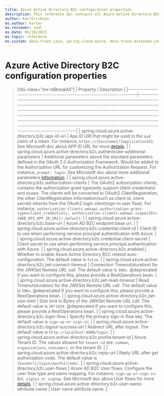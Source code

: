 ```yaml
---
title: Azure Active Directory B2C configuration properties
description: This reference doc contains all Azure Active Directory B2C configuration properties.
author: KarlErickson
ms.author: karler
ms.reviewer: seal
ms.date: 05/10/2023
ms.topic: reference
ms.custom: devx-track-java, spring-cloud-azure, devx-track-extended-java
---
```


# Azure Active Directory B2C configuration properties

> [!div class="mx-tdBreakAll"]
> | Property                                                                   | Description                                                                                                                                                                                                                                                                                                                                                                                                                                                                            |
> |----------------------------------------------------------------------------|----------------------------------------------------------------------------------------------------------------------------------------------------------------------------------------------------------------------------------------------------------------------------------------------------------------------------------------------------------------------------------------------------------------------------------------------------------------------------------------|
> | spring.cloud.azure.active-directory.b2c.app-id-uri                         | App ID URI that might be used in the `aud` claim of a token. For instance, `https://{hostname}/{applicationId}`. See Microsoft doc about APP ID URL for more [details](/azure/active-directory/develop/security-best-practices-for-app-registration#application-id-uri).                                                                                                                                                                                                               |
> | spring.cloud.azure.active-directory.b2c.authenticate-additional-parameters | Additional parameters above the standard parameters defined in the OAuth 2.0 Authorization Framework. Would be added to the Authorization URL for customizing the Authorization Request. For instance, `prompt: login`. See Microsoft doc about more additional parameters [information](/azure/active-directory/develop/v2-oauth2-auth-code-flow#request-an-authorization-code).                                                                                                      |
> | spring.cloud.azure.active-directory.b2c.authorization-clients              | The OAuth2 authorization clients, contains the authorization grant type(only support client credentials) and scope. The clients will be converted to OAuth2 ClientRegistration, the other ClientRegistration information(such as client id, client secret) inherits from the OAuth2 login client(sign-in user flow). For instance, ` authorization-clients.webapi.authorization-grant-type=client_credentials, authorization-clients.webapi.scopes[0]={WEB_API_APP_ID_URL}/.default `. |
> | spring.cloud.azure.active-directory.b2c.base-uri                           | Azure AD B2C endpoint base uri.                                                                                                                                                                                                                                                                                                                                                                                                                                                        |
> | spring.cloud.azure.active-directory.b2c.credential.client-id               | Client ID to use when performing service principal authentication with Azure.                                                                                                                                                                                                                                                                                                                                                                                                          |
> | spring.cloud.azure.active-directory.b2c.credential.client-secret           | Client secret to use when performing service principal authentication with Azure.                                                                                                                                                                                                                                                                                                                                                                                                      |
> | spring.cloud.azure.active-directory.b2c.enabled                            | Whether to enable Azure Active Directory B2C related auto-configuration. The default value is `false`.                                                                                                                                                                                                                                                                                                                                                                                 |
> | spring.cloud.azure.active-directory.b2c.jwt-connect-timeout                | Connection Timeout(duration) for the JWKSet Remote URL call. The default value is `500s`. @deprecated If you want to configure this, please provide a RestOperations bean.                                                                                                                                                                                                                                                                                                             |
> | spring.cloud.azure.active-directory.b2c.jwt-read-timeout                   | Read Timeout(duration) for the JWKSet Remote URL call. The default value is `500s`. @deprecated If you want to configure this, please provide a RestOperations bean.                                                                                                                                                                                                                                                                                                                   |
> | spring.cloud.azure.active-directory.b2c.jwt-size-limit                     | Size limit in Bytes of the JWKSet Remote URL call. The default value is `50*1024`. @deprecated If you want to configure this, please provide a RestOperations bean.                                                                                                                                                                                                                                                                                                                    |
> | spring.cloud.azure.active-directory.b2c.login-flow                         | Specify the primary sign-in flow key. The default value is `sign-up-or-sign-in`.                                                                                                                                                                                                                                                                                                                                                                                                       |
> | spring.cloud.azure.active-directory.b2c.logout-success-url                 | Redirect URL after logout. The default value is `http://localhost:8080/login`.                                                                                                                                                                                                                                                                                                                                                                                                         |
> | spring.cloud.azure.active-directory.b2c.profile.tenant-id                  | Azure Tenant ID. The values allowed for `tenant-id` are: `common`, `organizations`, `consumers`, or the tenant ID.                                                                                                                                                                                                                                                                                                                                                                     |
> | spring.cloud.azure.active-directory.b2c.reply-url                          | Reply URL after get authorization code. The default value is `{baseUrl}/login/oauth2/code/`.                                                                                                                                                                                                                                                                                                                                                                                           |
> | spring.cloud.azure.active-directory.b2c.user-flows                         | Azure AD B2C User flows. Configure the user flow type and name mapping. For instance, `sign-up-or-sign-in: B2C_signin_or_signup`. See Microsoft doc about User flows for more [details](/azure/active-directory-b2c/user-flow-overview#user-flows).                                                                                                                                                                                                                                    |
> | spring.cloud.azure.active-directory.b2c.user-name-attribute-name           | User name attribute name.                                                                                                                                                                                                                                                                                                                                                                                                                                                              |
